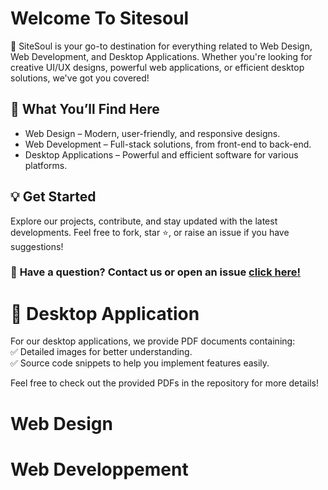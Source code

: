 # Welcome To Sitesoul
🚀 SiteSoul is your go-to destination for everything related to Web Design, Web Development, and Desktop Applications. Whether you're looking for creative UI/UX designs, powerful web applications, or efficient desktop solutions, we've got you covered!
## 🔹 What You’ll Find Here
  - Web Design – Modern, user-friendly, and responsive designs.
  - Web Development – Full-stack solutions, from front-end to back-end.
  - Desktop Applications – Powerful and efficient software for various platforms.
## 💡 Get Started
Explore our projects, contribute, and stay updated with the latest developments. Feel free to fork, star ⭐, or raise an issue if you have suggestions!
### 📩 **Have a question?** Contact us or open an issue [click here!](https://sitesoul1.wixsite.com/sitesoul)  
# 📂 Desktop Application
For our desktop applications, we provide PDF documents containing:  
✅ Detailed images for better understanding.  
✅ Source code snippets to help you implement features easily.

Feel free to check out the provided PDFs in the repository for more details!
# Web Design
# Web Developpement
